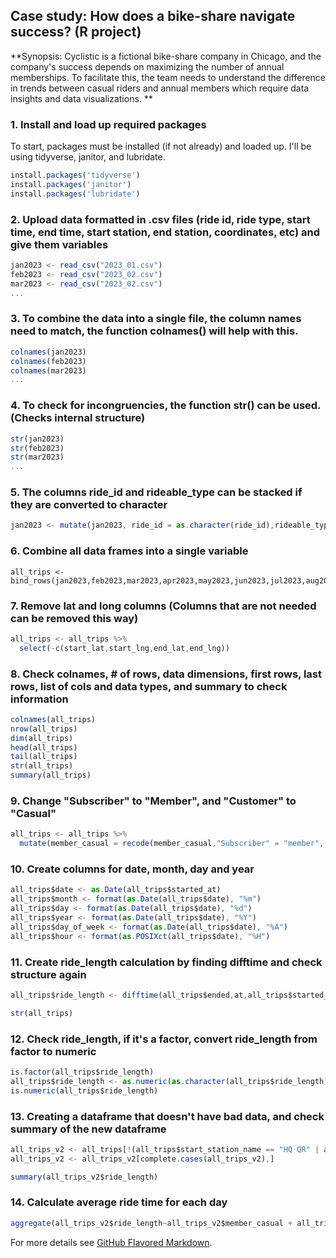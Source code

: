 ## Case study: How does a bike-share navigate success? (R project)

**Synopsis: Cyclistic is a fictional bike-share company in Chicago, and the company's success depends on maximizing the number of annual memberships. To facilitate this, the team needs to understand the difference in trends between casual riders and annual members which require data insights and data visualizations. ** 

### 1. Install and load up required packages

To start, packages must be installed (if not already) and loaded up. I'll be using tidyverse, janitor, and lubridate. 

```javascript
install.packages('tidyverse')
install.packages('janitor')
install.packages('lubridate')
```

### 2. Upload data formatted in .csv files (ride id, ride type, start time, end time, start station, end station, coordinates, etc) and give them variables

```javascript
jan2023 <- read_csv("2023_01.csv")
feb2023 <- read_csv("2023_02.csv")
mar2023 <- read_csv("2023_02.csv")
...
```

### 3. To combine the data into a single file, the column names need to match, the function colnames() will help with this.

```javascript
colnames(jan2023)
colnames(feb2023)
colnames(mar2023)
...
```

### 4. To check for incongruencies, the function str() can be used. (Checks internal structure)

```javascript
str(jan2023)
str(feb2023)
str(mar2023)
...
```

### 5. The columns ride_id and rideable_type can be stacked if they are converted to character

```javascript
jan2023 <- mutate(jan2023, ride_id = as.character(ride_id),rideable_type = as.character(rideable_type))
```
### 6. Combine all data frames into a single variable

```
all_trips <- bind_rows(jan2023,feb2023,mar2023,apr2023,may2023,jun2023,jul2023,aug2023,spe2023,oct2023,nov2023,dec2023)
```

### 7. Remove lat and long columns (Columns that are not needed can be removed this way)

```javascript
all_trips <- all_trips %>%
  select(-c(start_lat,start_lng,end_lat,end_lng))
```

### 8. Check colnames, # of rows, data dimensions, first rows, last rows, list of cols and data types, and summary to check information

```javascript
colnames(all_trips)
nrow(all_trips)
dim(all_trips)
head(all_trips)
tail(all_trips)
str(all_trips)
summary(all_trips)
```

### 9. Change "Subscriber" to "Member", and "Customer" to "Casual"

```javascript
all_trips <- all_trips %>%
  mutate(member_casual = recode(member_casual,"Subscriber" = "member", "Customer" = "casual"))
```

### 10. Create columns for date, month, day and year

```javascript
all_trips$date <- as.Date(all_trips$started_at)
all_trips$month <- format(as.Date(all_trips$date), "%m")
all_trips$day <- format(as.Date(all_trips$date), "%d")
all_trips$year <- format(as.Date(all_trips$date), "%Y")
all_trips$day_of_week <- format(as.Date(all_trips$date), "%A")
all_trips$hour <- format(as.POSIXct(all_trips$date), "%H")
```

### 11. Create ride_length calculation by finding difftime and check structure again

```javascript
all_trips$ride_length <- difftime(all_trips$ended,at,all_trips$started_at)

str(all_trips)
```

### 12. Check ride_length, if it's a factor, convert ride_length from factor to numeric

```javascript
is.factor(all_trips$ride_length)
all_trips$ride_length <- as.numeric(as.character(all_trips$ride_length))
is.numeric(all_trips$ride_length)
```

### 13. Creating a dataframe that doesn't have bad data, and check summary of the new dataframe

```javascript
all_trips_v2 <- all_trips[!(all_trips$start_station_name == "HQ QR" | all_trips$ride_length<0),]
all_trips_v2 <- all_trips_v2[complete.cases(all_trips_v2),]

summary(all_trips_v2$ride_length)
```

### 14. Calculate average ride time for each day

```javascript
aggregate(all_trips_v2$ride_length~all_trips_v2$member_casual + all_trips_v2$day_of_week, FUN=mean)
```

For more details see [GitHub Flavored Markdown](https://guides.github.com/features/mastering-markdown/).
